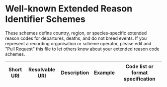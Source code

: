 # Well-known Extended Reason Identifier Schemes

These schemes define country, region, or species-specific extended reason codes for departures, deaths, and do not breed events. If you represent a recording organisation or scheme operator, please edit and "Pull Request" this file to let others know about your extended reason code schemes.

| Short URI | Resolvable URI | Description | Example | Code list or format specification |
| --- | --- | --- | --- | --- |